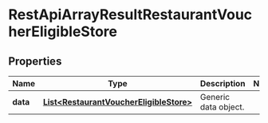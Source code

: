 
# RestApiArrayResultRestaurantVoucherEligibleStore

## Properties
Name | Type | Description | Notes
------------ | ------------- | ------------- | -------------
**data** | [**List&lt;RestaurantVoucherEligibleStore&gt;**](RestaurantVoucherEligibleStore.md) | Generic data object. | 



